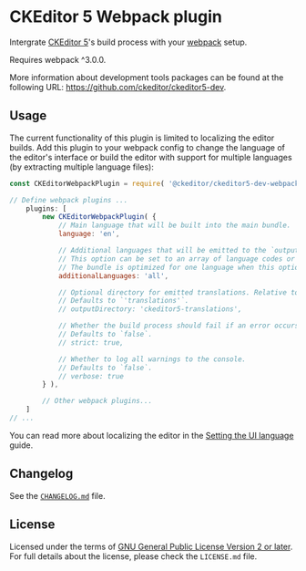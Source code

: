 CKEditor 5 Webpack plugin
=========================

Intergrate [CKEditor 5](https://ckeditor.com)'s build process with your [webpack](https://webpack.js.org) setup.

Requires webpack ^3.0.0.

More information about development tools packages can be found at the following URL: <https://github.com/ckeditor/ckeditor5-dev>.

## Usage

The current functionality of this plugin is limited to localizing the editor builds. Add this plugin to your webpack config to change the language of the editor's interface or build the editor with support for multiple languages (by extracting multiple language files):

```js
const CKEditorWebpackPlugin = require( '@ckeditor/ckeditor5-dev-webpack-plugin' );

// Define webpack plugins ...
	plugins: [
		new CKEditorWebpackPlugin( {
			// Main language that will be built into the main bundle.
			language: 'en',

			// Additional languages that will be emitted to the `outputDirectory`.
			// This option can be set to an array of language codes or `'all'` to build all found languages.
			// The bundle is optimized for one language when this option is omitted.
			additionalLanguages: 'all',

			// Optional directory for emitted translations. Relative to the webpack's output.
			// Defaults to `'translations'`.
			// outputDirectory: 'ckeditor5-translations',

			// Whether the build process should fail if an error occurs.
			// Defaults to `false`.
			// strict: true,

			// Whether to log all warnings to the console.
			// Defaults to `false`.
			// verbose: true
		} ),

		// Other webpack plugins...
	]
// ...
```

You can read more about localizing the editor in the [Setting the UI language](https://docs.ckeditor.com/ckeditor5/latest/features/ui-language.html) guide.

## Changelog

See the [`CHANGELOG.md`](https://github.com/ckeditor/ckeditor5-dev/blob/master/packages/ckeditor5-dev-webpack-plugin/CHANGELOG.md) file.

## License

Licensed under the terms of [GNU General Public License Version 2 or later](http://www.gnu.org/licenses/gpl.html). For full details about the license, please check the `LICENSE.md` file.
